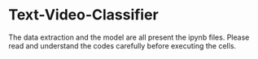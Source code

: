 # Text-Video-Classifier
The data extraction and the model are all present the ipynb files. Please read and understand the codes carefully before executing the cells.
